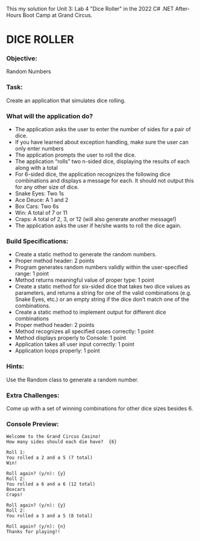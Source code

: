 This my solution for Unit 3: Lab 4 "Dice Roller" in the 2022 C# .NET After-Hours Boot Camp at Grand Circus.

# DICE ROLLER
### Objective: 
Random Numbers

### Task: 
Create an application that simulates dice rolling.

### What will the application do?
- The application asks the user to enter the number of sides for a pair of dice. 
- If you have learned about exception handling, make sure the user can only enter numbers
- The application prompts the user to roll the dice.
- The application “rolls” two n-sided dice, displaying the results of each along with a total
- For 6-sided dice, the application recognizes the following dice combinations and displays a message for each. It should not output this for any other size of dice.
- Snake Eyes: Two 1s
- Ace Deuce: A 1 and 2
- Box Cars: Two 6s
- Win: A total of 7 or 11
- Craps: A total of 2, 3, or 12 (will also generate another message!)
- The application asks the user if he/she wants to roll the dice again.

### Build Specifications:
- Create a static method to generate the random numbers.
- Proper method header: 2 points
- Program generates random numbers validly within the user-specified range: 1 point
- Method returns meaningful value of proper type: 1 point
- Create a static method for six-sided dice that takes two dice values as parameters, and returns a string for one of the valid combinations (e.g. Snake Eyes, etc.) or an empty string if the dice don’t match one of the combinations.
- Create a static method to implement output for different dice combinations
- Proper method header: 2 points
- Method recognizes all specified cases correctly: 1 point
- Method displays properly to Console: 1 point
- Application takes all user input correctly: 1 point
- Application loops properly: 1 point

### Hints:
Use the Random class to generate a random number.

### Extra Challenges:
Come up with a set of winning combinations for other dice sizes besides 6.

### Console Preview: 
```
Welcome to the Grand Circus Casino!
How many sides should each die have?  {6}

Roll 1:
You rolled a 2 and a 5 (7 total)
Win!

Roll again? (y/n): {y}
Roll 2:
You rolled a 6 and a 6 (12 total)
Boxcars
Craps!

Roll again? (y/n): {y}
Roll 2:
You rolled a 3 and a 5 (8 total)

Roll again? (y/n): {n}
Thanks for playing!!
```
